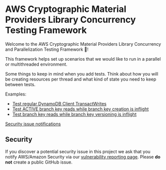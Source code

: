 [//]: # "Copyright Amazon.com Inc. or its affiliates. All Rights Reserved."
[//]: # "SPDX-License-Identifier: CC-BY-SA-4.0"

# AWS Cryptographic Material Providers Library Concurrency Testing Framework

Welcome to the AWS Cryptographic Material Providers Library Concurrency and Parallelization
Testing Framework 🎉!

This framework helps set up scenarios that we would like to run in a parallel or multithreaded environment.

Some things to keep in mind when you add tests. Think about how you will be creating resources per
thread and what kind of state you need to keep between tests.

Examples:
- [Test regular DynamoDB Client TransactWrites](./ConcurrentConditionCheckWriteTest.java)
- [Test ACTIVE branch key reads while branch key creation is inflight](./StorageWriteReadConcurrencyTests.java)
- [Test branch key reads while branch key versioning is inflight](./StorageVersionReadConcurrencyTests.java)

[Security issue notifications](./CONTRIBUTING.md#security-issue-notifications)

## Security

If you discover a potential security issue in this project
we ask that you notify AWS/Amazon Security via our
[vulnerability reporting page](http://aws.amazon.com/security/vulnerability-reporting/).
Please **do not** create a public GitHub issue.
